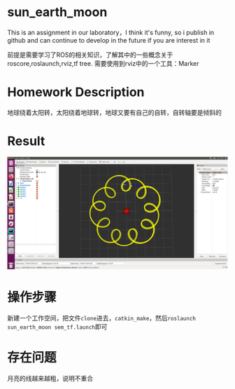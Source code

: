# sun_earth_moon
This is an assignment in our laboratory，I think it's funny, so i publish in github and can continue to develop in the future if you are interest in it

前提是需要学习了ROS的相关知识，了解其中的一些概念关于roscore,roslaunch,rviz,tf tree.
需要使用到rviz中的一个工具：Marker

# Homework Description
地球绕着太阳转，太阳绕着地球转，地球又要有自己的自转，自转轴要是倾斜的

# Result
![avatar](https://github.com/hjxwhy/sun_earth_moon/blob/master/sun_earth_moon/images/sun_earth_moon.png)

# 操作步骤
新建一个工作空间，把文件```clone```进去，```catkin_make```，然后```roslaunch sun_earth_moon sem_tf.launch```即可

# 存在问题
月亮的线越来越粗，说明不重合
